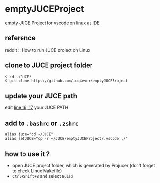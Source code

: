 # emptyJUCEProject
empty JUCE Project for vscode on linux as IDE

## reference
[reddit :: How to run JUCE project on Linux](https://www.reddit.com/r/JUCE/comments/bbrjsb/how_to_run_juce_project_on_linux/)

## clone to JUCE project folder
```
$ cd ~/JUCE/
$ git clone https://github.com/icq4ever/emptyJUCEProject
```
## update your JUCE path
edit [line 16, 17](https://github.com/icq4ever/emptyJUCEProject/blob/9414db81689b905e93164bed5c3b8acdac1aee9a/.vscode/c_cpp_properties.json#L16) your JUCE PATH

## add to `.bashrc` or `.zshrc`
```
alias juce="cd ~/JUCE"
alias setJUCE="cp -r ~/JUCE/emptyJUCEProject/.vscode ./"
```

## how to use it ?
- open JUCE project folder, which is generated by Projucer (don't forget to check Linux Makefile)
- `Ctrl+Shift+B` and select `Build`
